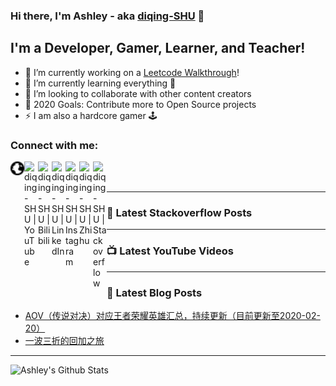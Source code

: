 ### Hi there, I'm Ashley - aka [diqing-SHU][website] 👋

## I'm a Developer, Gamer, Learner, and Teacher!
- 🔭 I’m currently working on a [Leetcode Walkthrough][leetcodeProject]!
- 🌱 I’m currently learning everything 🤣
- 👯 I’m looking to collaborate with other content creators
- 🥅 2020 Goals: Contribute more to Open Source projects
- ⚡ I am also a hardcore gamer 🕹️

### Connect with me:

[<img align="left" alt="diqing-SHU" width="22px" src="https://raw.githubusercontent.com/iconic/open-iconic/master/svg/globe.svg" />][website]
[<img align="left" alt="diqing-SHU | YouTube" width="22px" src="https://cdn.jsdelivr.net/npm/simple-icons@v3/icons/youtube.svg" />][youtube]
[<img align="left" alt="diqing-SHU | Bilibili" width="22px" src="https://cdn.jsdelivr.net/npm/simple-icons@v3/icons/bilibili.svg" />][bilibili]
[<img align="left" alt="diqing-SHU | LinkedIn" width="22px" src="https://cdn.jsdelivr.net/npm/simple-icons@v3/icons/linkedin.svg" />][linkedin]
[<img align="left" alt="diqing-SHU | Instagram" width="22px" src="https://cdn.jsdelivr.net/npm/simple-icons@v3/icons/instagram.svg" />][instagram]
[<img align="left" alt="diqing-SHU | Zhihu" width="22px" src="https://cdn.jsdelivr.net/npm/simple-icons@v3/icons/zhihu.svg" />][zhihu]
[<img align="left" alt="diqing-SHU | Stackoverflow" width="22px" src="https://cdn.jsdelivr.net/npm/simple-icons@v3/icons/stackoverflow.svg" />][stackoverflow]


<br />
<br />

---

### 🙋 Latest Stackoverflow Posts
<!-- STACKOVERFLOW:START -->
<!-- STACKOVERFLOW:END -->

---

### 📺 Latest YouTube Videos
<!-- YOUTUBE:START -->
<!-- YOUTUBE:END -->

---

### 📕 Latest Blog Posts
<!-- BLOG-POST-LIST:START -->
- [AOV（传说对决）对应王者荣耀英雄汇总，持续更新（目前更新至2020-02-20）](https://diqing-shu.github.io/2020/02/05/aov/)
- [一波三折的回加之旅](https://diqing-shu.github.io/2020/02/03/%E4%B8%80%E6%B3%A2%E4%B8%89%E6%8A%98%E7%9A%84%E5%9B%9E%E5%8A%A0%E4%B9%8B%E6%97%85/)
<!-- BLOG-POST-LIST:END -->

---

<img align="left" alt="Ashley's Github Stats" src="https://github-readme-stats.vercel.app/api?username=diqing-SHU&show_icons=true&hide_border=true&count_private=true" />

[website]: https://diqing-shu.github.io
[leetcodeProject]: https://github.com/diqing-SHU/leetcode-practice
[youtube]: https://youtube.com/UCBbOjBdT5u5FF7mEwiW9Rng
[bilibili]: https://youtube.com/257250
[instagram]: https://instagram.com/ashleydna
[linkedin]: https://linkedin.com/in/diqing-shu-741318101
[zhihu]: https://www.zhihu.com/people/hadouken-54
[stackoverflow]: https://stackexchange.com/users/14619326/ashely-shu
[webdevplaylist]: https://www.youtube.com/playlist?list=PLkwxH9e_vrAJ0WbEsFA9W3I1W-g_BTsbt
[jsplaylist]: https://www.youtube.com/playlist?list=PLkwxH9e_vrALRJKu7wfXby3MKeflhTu6B
[cssplaylist]: https://www.youtube.com/playlist?list=PLkwxH9e_vrALSdvZuEh6gqQdmDoDIoqz4
[reactplaylist]: https://www.youtube.com/playlist?list=PLkwxH9e_vrAK4TdffpxKY3QGyHCpxFcQ0